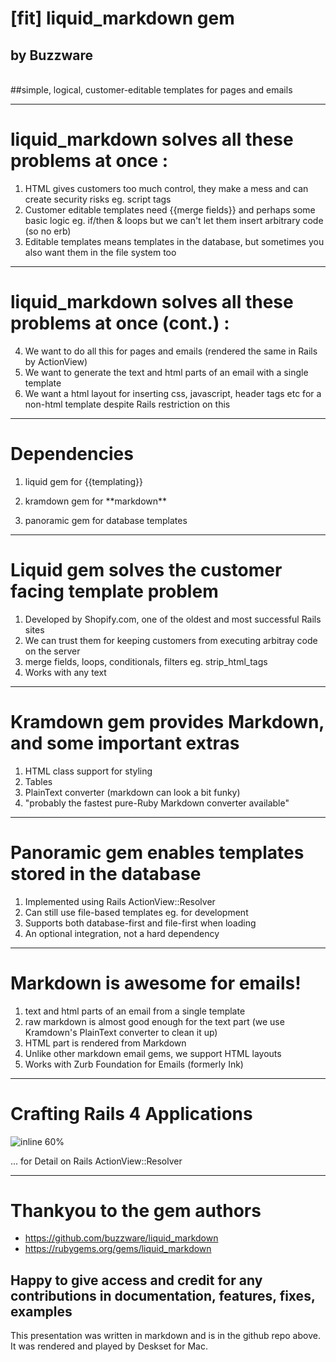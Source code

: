 # [fit] liquid_markdown gem 
## by Buzzware
<br>
##simple, logical, customer-editable templates for pages and emails

---
# liquid_markdown solves all these problems at once :
 
1) HTML gives customers too much control, they make a mess and can create security risks eg. script tags  
2) Customer editable templates need {{merge fields}} and perhaps some basic logic eg. if/then & loops but we can't let them insert arbitrary code (so no erb)
3) Editable templates means templates in the database, but sometimes you also want them in the file system too
 
---
# liquid_markdown solves all these problems at once (cont.) :
4) We want to do all this for pages and emails (rendered the same in Rails by ActionView)
5) We want to generate the text and html parts of an email with a single template
6) We want a html layout for inserting css, javascript, header tags etc for a non-html template despite Rails restriction on this

---
# Dependencies

1. liquid gem for {{templating}}

2. kramdown gem for \*\*markdown\*\*

3. panoramic gem for database templates

---
# Liquid gem solves the customer facing template problem

1. Developed by Shopify.com, one of the oldest and most successful Rails sites
2. We can trust them for keeping customers from executing arbitray code on the server
3. merge fields, loops, conditionals, filters eg. strip_html_tags
4. Works with any text

---
# Kramdown gem provides Markdown, and some important extras
1. HTML class support for styling
2. Tables
3. PlainText converter (markdown can look a bit funky)
4. "probably the fastest pure-Ruby Markdown converter available"

---
# Panoramic gem enables templates stored in the database
1. Implemented using Rails ActionView::Resolver
2. Can still use file-based templates eg. for development
3. Supports both database-first and file-first when loading
4. An optional integration, not a hard dependency

---
# Markdown is awesome for emails!
1. text and html parts of an email from a single template
2. raw markdown is almost good enough for the text part (we use Kramdown's PlainText converter to clean it up)	
3. HTML part is rendered from Markdown
4. Unlike other markdown email gems, we support HTML layouts
5. Works with Zurb Foundation for Emails (formerly Ink)

---
# Crafting Rails 4 Applications

![inline 60%](https://imagery.pragprog.com/products/353/jvrails2.jpg?1368826914)

... for Detail on Rails ActionView::Resolver

---
# Thankyou to the gem authors

* https://github.com/buzzware/liquid_markdown 
* https://rubygems.org/gems/liquid_markdown


## Happy to give access and credit for any contributions in documentation, features, fixes, examples

This presentation was written in markdown and is in the github repo above. It was rendered and played by Deskset for Mac.